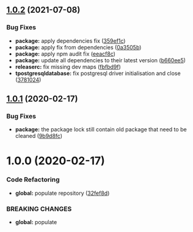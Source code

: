 ## [1.0.2](https://github.com/Itee/itee-postgresql/compare/v1.0.1...v1.0.2) (2021-07-08)


### Bug Fixes

* **package:** apply dependencies fix ([359ef1c](https://github.com/Itee/itee-postgresql/commit/359ef1c192c33f0569f576ae2c10660efb111c2e))
* **package:** apply fix from dependencies ([0a3505b](https://github.com/Itee/itee-postgresql/commit/0a3505b94953b6239655fc92e5c11ca17c67b0e6))
* **package:** apply npm audit fix ([eeacf8c](https://github.com/Itee/itee-postgresql/commit/eeacf8c96b3301330f6dc243e5e8223f72ee639e))
* **package:** update all dependencies to their latest version ([b660ee5](https://github.com/Itee/itee-postgresql/commit/b660ee58d09031cfb988490d935c38812853bc60))
* **releaserc:** fix missing dev maps ([fbfbd9f](https://github.com/Itee/itee-postgresql/commit/fbfbd9f1f0b6d3b9feb076ffdf81a8a473ad96f2))
* **tpostgresqldatabase:** fix postgresql driver initialisation and close ([3781024](https://github.com/Itee/itee-postgresql/commit/3781024913df131eb38270d999d1980c0942de2e))

## [1.0.1](https://github.com/Itee/itee-postgresql/compare/v1.0.0...v1.0.1) (2020-02-17)


### Bug Fixes

* **package:** the package lock still contain old package that need to be cleaned ([9b9d8fc](https://github.com/Itee/itee-postgresql/commit/9b9d8fccb6c23f229e966eb5a8425e84cab40e27))

# 1.0.0 (2020-02-17)


### Code Refactoring

* **global:** populate repository ([32fef8d](https://github.com/Itee/itee-postgresql/commit/32fef8d35ce8fc963812d43a4bdde2f4008c4fbf))


### BREAKING CHANGES

* **global:** populate
